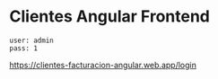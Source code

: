 # Clientes Angular Frontend

```
user: admin
pass: 1
```

<https://clientes-facturacion-angular.web.app/login>


